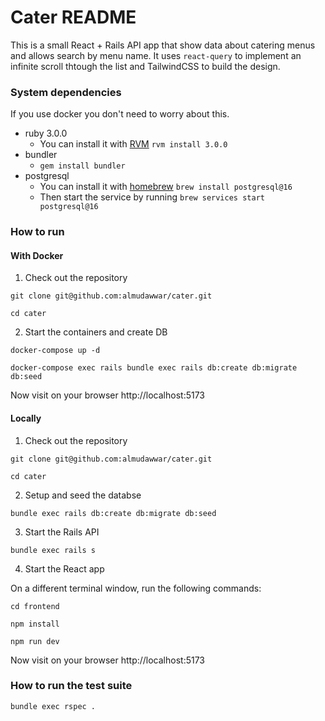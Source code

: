# Cater README

This is a small React + Rails API app that show data about catering menus and allows search by menu name. It uses `react-query` to implement an infinite scroll thtough the list and TailwindCSS to build the design.


### System dependencies

If you use docker you don't need to worry about this.

* ruby 3.0.0
    * You can install it with [RVM](https://rvm.io/) `rvm install 3.0.0`
* bundler
    * `gem install bundler`
* postgresql
    * You can install it with [homebrew](https://brew.sh/) `brew install postgresql@16`
    * Then start the service by running `brew services start postgresql@16`

### How to run
#### With Docker
1. Check out the repository

`git clone git@github.com:almudawwar/cater.git`

`cd cater`

2. Start the containers and create DB

`docker-compose up -d`

`docker-compose exec rails bundle exec rails db:create db:migrate db:seed`

Now visit on your browser http://localhost:5173

#### Locally
1. Check out the repository

`git clone git@github.com:almudawwar/cater.git`

`cd cater`

2. Setup and seed the databse

`bundle exec rails db:create db:migrate db:seed`

3. Start the Rails API

`bundle exec rails s`

4. Start the React app

On a different terminal window, run the following commands:

`cd frontend`

`npm install`

`npm run dev`

Now visit on your browser http://localhost:5173

### How to run the test suite
    bundle exec rspec .

